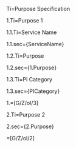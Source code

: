 Ti=Purpose Specification

1.Ti=Purpose 1

1.1.Ti=Service Name

1.1.sec={ServiceName}

1.2.Ti=Purpose

1.2.sec={1.Purpose}

1.3.Ti=PI Category

1.3.sec={PICategory}

1.=[G/Z/ol/3]

2.Ti=Purpose 2

2.sec={2.Purpose}

=[G/Z/ol/2]